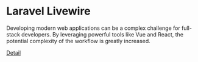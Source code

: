 # Laravel Livewire

Developing modern web applications can be a complex challenge for full-stack developers. By leveraging powerful tools like Vue and React, the potential complexity of the workflow is greatly increased. 

[Detail](https://eduitfree.com/courses/laravel-livewire)